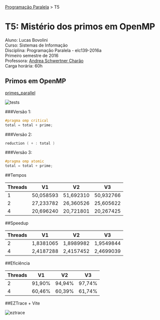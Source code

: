 [Programação Paralela](https://github.com/AndreaInfUFSM/elc139-2016a) > T5

# T5: Mistério dos primos em OpenMP

Aluno: Lucas Bovolini  
Curso: Sistemas de Informação  
Disciplina: Programação Paralela - elc139-2016a  
Primeiro semestre de 2016  
Professora: [Andrea Schwertner Charão](http://www.inf.ufsm.br/~andrea)  
Carga horária: 60h

## Primos em OpenMP
[primes_parallel](primes_parallel)

![tests](https://cloud.githubusercontent.com/assets/7422061/15033579/80ccdc6c-1242-11e6-80b6-25a948580339.png)

###Versão 1:
```c
#pragma omp critical
total = total + prime;
```

###Versão 2:
```c
reduction ( + : total )
```

###Versão 3:
```c
#pragma omp atomic 
total = total + prime;
```

##Tempos

| Threads | V1        | V2        | V3        |
| ------- | ----------| --------- | --------- |
| 1       | 50,058593 | 51,692310 | 50,932766 |
| 2       | 27,233782 | 26,360526 | 25,605622 |
| 4       | 20,696240 | 20,721801 | 20,267425 |

##Speedup

| Threads | V1        | V2        | V3        |
| ------- | ----------| --------- | --------- |
| 2       | 1,8381065 | 1,8989982 | 1,9549844 |
| 4       | 2,4187288 | 2,4157452 | 2,4699039 |

##Eficiência

| Threads | V1        | V2        | V3        |
| ------- | ----------| --------- | --------- |
| 2       | 91,90%    | 94,94%    | 97,74%    |
| 4       | 60,46%    | 60,39%    | 61,74%    |


##EZTrace + Vite

![eztrace](https://cloud.githubusercontent.com/assets/7422061/15033891/3b7ed60c-1246-11e6-968e-72541f0a5d98.png)